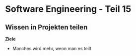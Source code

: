 # Software Engineering - Teil 15

## Wissen in Projekten teilen

**Ziele**
* Manches wird mehr, wenn man es teilt

